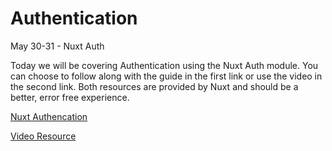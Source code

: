 # Authentication
May 30-31 - Nuxt Auth

Today we will be covering Authentication using the Nuxt Auth module.
You can choose to follow along with the guide in the first link or use the video in the second link. Both resources are provided by Nuxt and should be a better, error free experience.

[Nuxt Authencation](https://auth.nuxtjs.org/)

[Video Resource](https://www.youtube.com/watch?v=zzUpO8tXoaw&feature=youtu.be)